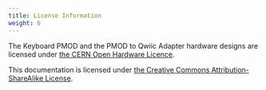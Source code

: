 ```yaml
---
title: License Information
weight: 6
---
```


The Keyboard PMOD and the PMOD to Qwiic Adapter hardware designs are licensed under [the CERN Open Hardware Licence](https://github.com/arturo182/pmod_bbq10_keyboard/blob/master/LICENSE.md).

This documentation is licensed under [the Creative Commons Attribution-ShareAlike License](https://creativecommons.org/licenses/by-sa/4.0/).
